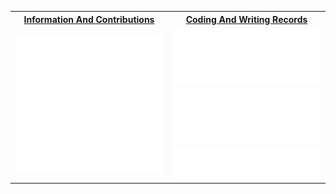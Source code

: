<table>
  <tr>
    <th><a href="https://github.com/akynazh"> Information And Contributions </a></th>
    <th><a href="https://akynazh.site"> Coding And Writing Records </a></th>
  </tr>
  <tr>
    <td align="center" width="50%">
      <a style="display: block;" href="https://github.com/akynazh">
        <img src="/metrics.classic.svg" alt=""></img>
      </a>
      <a style="display: block;" href="https://github.com/akynazh?tab=repositories">
        <img src="/metrics.plugin.isocalendar.svg" alt=""></img>
      </a>
    </td>
    <td align="center" width="50%">
      <a style="display: block;" href="https://akynazh.site">
        <img src="/metrics.plugin.rss.svg" alt=""></img>
      </a>
      <a style="display: block;" href="https://akynazh.site/categories/code/">
        <img src="/metrics.plugin.wakatime.svg" alt=""></img>
      </a>
      <a style="display: block;" href="https://akynazh.site/categories/code/">
        <img src="/metrics.plugin.languages.svg" alt=""></img>
      </a>
    </td>
  </tr>
</table>



